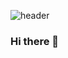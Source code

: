 ![header](https://capsule-render.vercel.app/api?type=slice&color=auto&height=300&section=header&text=WELCOME%20%20%20%20%20%20&fontSize=90)
### Hi there 👋

<!--
**jyjae/jyjae** is a ✨ _special_ ✨ repository because its `README.md` (this file) appears on your GitHub profile.

Here are some ideas to get you started:

- 🔭 I’m currently working on ...
- 🌱 I’m currently learning ...
- 👯 I’m looking to collaborate on ...
- 🤔 I’m looking for help with ...
- 💬 Ask me about ...
- 📫 How to reach me: ...
- 😄 Pronouns: ...
- ⚡ Fun fact: ...
-->
